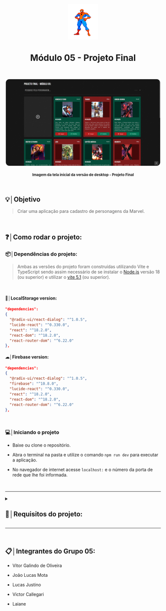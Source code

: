 <center>
  <p><img src="docs/imagens/404.gif" alt="Módulo 05 - Projeto Final" width="96px"><p>
  
  <h1>Módulo 05 - Projeto Final</h1>

  <br>

  <p><img src="docs/imagens/desktop-01.png" alt="Imagem da tela inicial da versão de desktop - Projeto Final"><p>

  <p><small><b>Imagem da tela inicial da versão de desktop - Projeto Final</b></small></p>

  <br>
</center>

## 💡│Objetivo

>  Criar uma aplicação para cadastro de personagens da Marvel.

<br>

## ❓│Como rodar o projeto:

### 📦│Dependências do projeto:

> Ambas as versões do projeto foram construídas utilizando Vite e TypeScript sendo assim necessário de se instalar o [Node.js](https://nodejs.org/) versão 18 (ou superior) e utilizar o [vite 5.1](https://vitejs.dev/) (ou superior).

<br>

#### 💾│LocalStorage version:

```json
"dependencies": 
{
  "@radix-ui/react-dialog": "^1.0.5",
  "lucide-react": "^0.330.0",
  "react": "^18.2.0",
  "react-dom": "^18.2.0",
  "react-router-dom": "^6.22.0"
},
```

#### ☁│Firebase version:

```json
"dependencies": 
{
  "@radix-ui/react-dialog": "^1.0.5",
  "firebase": "^10.8.0",
  "lucide-react": "^0.330.0",
  "react": "^18.2.0",
  "react-dom": "^18.2.0",
  "react-router-dom": "^6.22.0"
},
```

<br>


### 💻│Iniciando o projeto

- Baixe ou clone o repositório.

- Abra o terminal na pasta e utilize o comando `npm run dev` para executar a aplicação.

- No navegador de internet acesse `localhost:` e o número da porta de rede que lhe foi informada. 

<br><hr>

<details>
  <summary>
    <h2>🤔│Requisitos do projeto: </h2>
  </summary>

    - Deve ter um formulário para inputar os seguintes dados:
    
      - Nome (Obrigatório)
    
      - Altura
    
      - Idade
    
      - Origem (Obrigatório)
    
      - Raça
    
      - Tipo (Obrigatório)
    
        - Herói
    
        - Vilão
    
      - Descrição (Obrigatório)
    
      - URL de uma imagem do personagem (Obrigatório)
    
    - Deve haver uma validação dos dados obrigatórios, se não tiver todos os dados obrigatórios, não salva.
    
    - Ao enviar os dados do formulário, deve exibir o card logo abaixo do formulário e limpar o formulário.
    
    - Deve ser possível adicionar vários cards, criando uma grid de cards logo abaixo do formulário.
    
    - Nessa grid de cards deve ser possível filtrar o personagem por `nome` ou por `tipo`.
    
    - Deve ser possível remover um card das grid.
    
    - Cada card deve mostrar os seguintes dados.
      - Nome
      - Imagem
      - Descrição
      - Botão "Ver detalhes"
      - Botão "Remover”
    
    - Ao clicar em "Ver detalhes” deve direcionar para outra rota que mostra todos os dados do personagem.

</details>

<hr><br>

## 📋│Integrantes do Grupo 05:

- Vitor Galindo de Oliveira

- João Lucas Mota

- Lucas Justino

- Victor Callegari

- Laiane